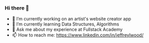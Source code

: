 ### Hi there 👋


- 🔭 I’m currently working on an artist's website creator app
- 🌱 I’m currently learning Data Structures, Algorithms 
- 💬 Ask me about my experience at Fullstack Academy
- 📫 How to reach me: https://www.linkedin.com/in/jeffreylwood/
